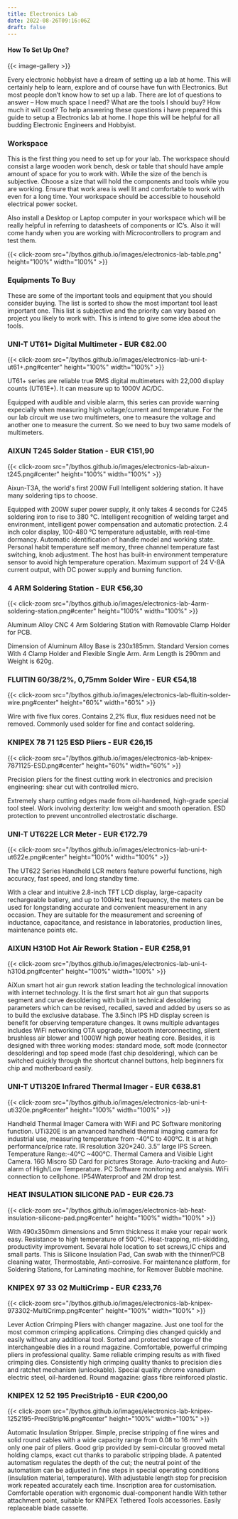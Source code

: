 ```yaml
---
title: Electronics Lab
date: 2022-08-26T09:16:06Z
draft: false
---
```


#### How To Set Up One?

{{< image-gallery >}}

Every electronic hobbyist have a dream of setting up a lab at home. This will certainly help to learn, explore and of course have fun with Electronics. But most people don’t know how to set up a lab. There are lot of questions to answer – How much space I need? What are the tools I should buy? How much it will cost? To help answering these questions i have prepared this guide to setup a Electronics lab at home. I hope this will be helpful for all budding Electronic Engineers and Hobbyist.

### Workspace

This is the first thing you need to set up for your lab. The workspace should consist a large wooden work bench, desk or table that should have ample amount of space for you to work with. While the size of the bench is subjective. Choose a size that will hold the components and tools while you are working. Ensure that work area is well lit and comfortable to work with even for a long time. Your workspace should be accessible to household electrical power socket.

Also install a Desktop or Laptop computer in your workspace which will be really helpful in referring to datasheets of components or IC’s. Also it will come handy when you are working with Microcontrollers to program and test them.

{{< click-zoom src="/bythos.github.io/images/electronics-lab-table.png" height="100%" width="100%" >}}

### Equipments To Buy

These are some of the important tools and equipment that you should consider buying. The list is sorted to show the most important tool least important one. This list is subjective and the priority can vary based on project you likely to work with. This is intend to give some idea about the tools.

### UNI-T UT61+ Digital Multimeter - EUR €82.00

{{< click-zoom src="/bythos.github.io/images/electronics-lab-uni-t-ut61+.png#center" height="100%" width="100%" >}}

UT61+ series are reliable true RMS digital multimeters with 22,000 display counts (UT61E+). It can measure up to 1000V AC/DC.

Equipped with audible and visible alarm, this series can provide warning expecially when measuring high voltage/current and temperature.
For the our lab circuit we use two multimeters, one to measure the voltage and another one to measure the current. So we need to buy two same models of multimeters.

### AIXUN T245 Solder Station - EUR €151,90

{{< click-zoom src="/bythos.github.io/images/electronics-lab-aixun-t245.png#center" height="100%" width="100%" >}}

Aixun-T3A, the world's first 200W Full Intelligent soldering station. It have many soldering tips to choose.

Equipped with 200W super power supply, it only takes 4 seconds for C245 soldering iron to rise to 380 ℃. Intelligent recognition of welding target and environment, intelligent power compensation and automatic protection. 2.4 inch color display, 100-480 ℃ temperature adjustable, with real-time dormancy. Automatic identification of handle model and working state. Personal habit temperature self memory, three channel temperature fast switching, knob adjustment. The host has built-in environment temperature sensor to avoid high temperature operation. Maximum support of 24 V-8A current output, with DC power supply and burning function.

### 4 ARM Soldering Station - EUR €56,30

{{< click-zoom src="/bythos.github.io/images/electronics-lab-4arm-soldering-station.png#center" height="100%" width="100%" >}}

Aluminum Alloy CNC 4 Arm Soldering Station with Removable Clamp Holder for PCB.

Dimension of Aluminum Alloy Base is 230x185mm. Standard Version comes With 4 Clamp Holder and Flexible Single Arm. Arm Length is 290mm and Weight is 620g.

### FLUITIN 60/38/2%, 0,75mm Solder Wire - EUR €54,18

{{< click-zoom src="/bythos.github.io/images/electronics-lab-fluitin-solder-wire.png#center" height="60%" width="60%" >}}

Wire with five flux cores. Contains 2,2% flux, flux residues need not be removed. Commonly used solder for fine and contact soldering.

### KNIPEX 78 71 125 ESD Pliers - EUR €26,15

{{< click-zoom src="/bythos.github.io/images/electronics-lab-knipex-7871125-ESD.png#center" height="60%" width="60%" >}}

Precision pliers for the finest cutting work in electronics and precision engineering: shear cut with controlled micro.

Extremely sharp cutting edges made from oil-hardened, high-grade special tool steel. Work involving dexterity: low weight and smooth operation. ESD protection to prevent uncontrolled electrostatic discharge.

### UNI-T UT622E LCR Meter - EUR €172.79

{{< click-zoom src="/bythos.github.io/images/electronics-lab-uni-t-ut622e.png#center" height="100%" width="100%" >}}

The UT622 Series Handheld LCR meters feature powerful functions, high accuracy, fast speed, and long standby time.

With a clear and intuitive 2.8-inch TFT LCD display, large-capacity rechargeable batiery, and up to 100kHz test frequency, the meters can be used for longstanding accurate and convenient measurement in any occasion. They are suitable for the measurement and screening of inductance, capacitance, and resistance in laboratories, production lines, maintenance points etc.

### AIXUN H310D Hot Air Rework Station - EUR €258,91

{{< click-zoom src="/bythos.github.io/images/electronics-lab-uni-t-h310d.png#center" height="100%" width="100%" >}}

AiXun smart hot air gun rework station leading the technological innovation with internet technology. It is the first smart hot air gun that supports segment and curve desoldering with built in technical desoldering parameters which can be revised, recalled, saved and added by users so as to build the exclusive database. The 3.5inch IPS HD display screen is benefit for observing temperature changes. It owns multiple advantages includes WiFi networking OTA upgrade, bluetooth interconnecting, silent brushless air blower and 1000W high power heating core. Besides, it is designed with three working modes: standard mode, soft mode (connector desoldering) and top speed mode (fast chip desoldering), which can be switched quickly through the shortcut channel buttons, help beginners fix chip and motherboard easily.

### UNI-T UTI320E Infrared Thermal Imager - EUR €638.81

{{< click-zoom src="/bythos.github.io/images/electronics-lab-uni-t-uti320e.png#center" height="100%" width="100%" >}}

Handheld Thermal Imager Camera with WiFi and PC Software monitoring function. UTi320E is an anvanced handheld thermal imaging camera for industrial use, measuring temperature from -40℃ to 400℃. It is at high performance/price rate. IR resolution 320*240. 3.5″ large IPS Screen. Temperature Range:-40℃ ~400℃. Thermal Camera and Visible Light Camera. 16G Miscro SD Card for pictures Storage. Auto-tracking and Auto-alarm of High/Low Temperature. PC Software monitoring and analysis. WiFi connection to cellphone. IP54Waterproof and 2M drop test.

### HEAT INSULATION SILICONE PAD - EUR €26.73

{{< click-zoom src="/bythos.github.io/images/electronics-lab-heat-insulation-silicone-pad.png#center" height="100%" width="100%" >}}

With 490x350mm dimensions and 5mm thickness it make your repair work easy. Resistance to high temperature of 500°C. Heat-trapping, nti-skidding, productivity improvement. Sevaral hole location to set screws,IC chips and small parts. This is Silicone Insulation Pad, Can swab with the thinner/PCB cleaning water, Thermostable, Anti-corrosive. For maintenance platform, for Soldering Stations, for Laminating machine, for Remover Bubble machine.

### KNIPEX 97 33 02 MultiCrimp - EUR €233,76

{{< click-zoom src="/bythos.github.io/images/electronics-lab-knipex-973302-MultiCrimp.png#center" height="100%" width="100%" >}}

Lever Action Crimping Pliers with changer magazine. Just one tool for the most common crimping applications. Crimping dies changed quickly and easily without any additional tool. Sorted and protected storage of the interchangeable dies in a round magazine. Comfortable, powerful crimping pliers in professional quality. Same reliable crimping results as with fixed crimping dies. Consistently high crimping quality thanks to precision dies and ratchet mechanism (unlockable). Special quality chrome vanadium electric steel, oil-hardened. Round magazine: glass fibre reinforced plastic.

### KNIPEX 12 52 195 PreciStrip16 - EUR €200,00

{{< click-zoom src="/bythos.github.io/images/electronics-lab-knipex-1252195-PreciStrip16.png#center" height="100%" width="100%" >}}

Automatic Insulation Stripper. Simple, precise stripping of fine wires and solid round cables with a wide capacity range from 0.08 to 16 mm² with only one pair of pliers. Good grip provided by semi-circular grooved metal holding clamps, exact cut thanks to parabolic stripping blade. A patented automatism regulates the depth of the cut; the neutral point of the automatism can be adjusted in fine steps in special operating conditions (insulation material, temperature). With adjustable length stop for precision work repeated accurately each time. Inscription area for customisation. Comfortable operation with ergonomic dual-component handle
With tether attachment point, suitable for KNIPEX Tethered Tools accessories. Easily replaceable blade cassette.
